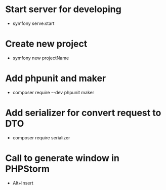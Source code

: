 # Start server for developing
- symfony serve:start

# Create new project
- symfony new projectName
# Add phpunit and maker
- composer require --dev phpunit maker
# Add serializer for convert request to DTO
- composer require serializer






# Call to generate window in PHPStorm
- Alt+Insert